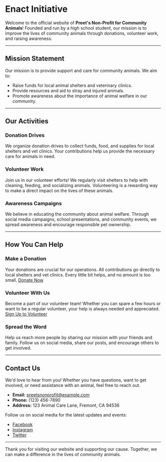 # Enact Initiative

Welcome to the official website of **Preet's Non-Profit for Community Animals**! Founded and run by a high school student, our mission is to improve the lives of community animals through donations, volunteer work, and raising awareness.

---

## Mission Statement

Our mission is to provide support and care for community animals. We aim to:

- Raise funds for local animal shelters and veterinary clinics.
- Provide resources and aid to stray and injured animals.
- Promote awareness about the importance of animal welfare in our community.

---

## Our Activities

### Donation Drives
We organize donation drives to collect funds, food, and supplies for local shelters and vet clinics. Your contributions help us provide the necessary care for animals in need.

### Volunteer Work
Join us in our volunteer efforts! We regularly visit shelters to help with cleaning, feeding, and socializing animals. Volunteering is a rewarding way to make a direct impact on the lives of these animals.

### Awareness Campaigns
We believe in educating the community about animal welfare. Through social media campaigns, school presentations, and community events, we spread awareness and encourage responsible pet ownership.

---

## How You Can Help

### Make a Donation
Your donations are crucial for our operations. All contributions go directly to local shelters and vet clinics. Every little bit helps, and no amount is too small. [Donate Now](#)

### Volunteer With Us
Become a part of our volunteer team! Whether you can spare a few hours or want to be a regular volunteer, your help is always needed and appreciated. [Sign Up to Volunteer](#)

### Spread the Word
Help us reach more people by sharing our mission with your friends and family. Follow us on social media, share our posts, and encourage others to get involved.

---

## Contact Us

We'd love to hear from you! Whether you have questions, want to get involved, or need assistance with an animal, feel free to reach out.

- **Email:** [preetsnonprofit@example.com](mailto:preetsnonprofit@example.com)
- **Phone:** (123) 456-7890
- **Address:** 123 Animal Care Lane, Fremont, CA 94536

Follow us on social media for the latest updates and events:

- [Facebook](#)
- [Instagram](#)
- [Twitter](#)

---

Thank you for visiting our website and supporting our cause. Together, we can make a difference in the lives of community animals.
